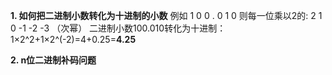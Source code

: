 **1. 如何把二进制小数转化为十进制的小数**
例如           1  0  0  .  0  1  0
则每一位乘以2的:   2  1  0   -1 -2 -3  （次幂）
二进制小数100.010转化为十进制：1×2^2+1×2^(-2)=4+0.25=**4.25**

**2. n位二进制补码问题**


